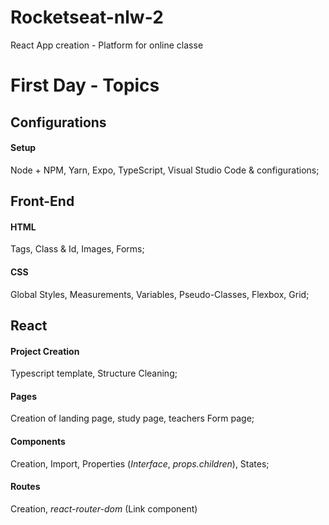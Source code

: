 # Rocketseat-nlw-2
React App creation - Platform for online classe


# First Day - Topics


## Configurations
#### Setup
Node + NPM, Yarn, Expo, TypeScript, Visual Studio Code & configurations;
  
  
## Front-End 
#### HTML
Tags, Class & Id, Images, Forms;
  
#### CSS
Global Styles, Measurements, Variables, Pseudo-Classes, Flexbox, Grid;
  
  
 ## React 
#### Project Creation
Typescript template, Structure Cleaning;
  
#### Pages
Creation of landing page, study page, teachers Form page;
       
#### Components
Creation, Import, Properties (*Interface*, *props.children*), States;
  
#### Routes
Creation, *react-router-dom* (Link component) 
